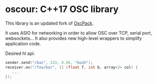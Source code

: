 # oscour: C++17 OSC library

This library is an updated fork of [OscPack](http://www.rossbencina.com/code/oscpack).

It uses ASIO for networking in order to allow OSC over TCP, serial port, websockets... 
It also provides new high-level wrappers to simplify application code.


Desired hl api:

```C++
sender.send("/baz", 123, 4.56, "booh");
receiver.on("/foo/bar", [] (float f, int b, array<2> col) {
   ...
});
```
